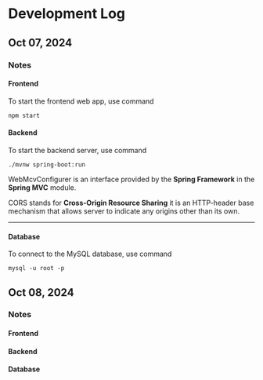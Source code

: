 # Development Log

## Oct 07, 2024

### Notes

#### Frontend

To start the frontend web app, use command

```shell
npm start
```

#### Backend

To start the backend server, use command

```shell
./mvnw spring-boot:run
```

WebMcvConfigurer is an interface provided by the **Spring Framework** in the **Spring MVC** module.

CORS stands for **Cross-Origin Resource Sharing** it is an HTTP-header base mechanism that allows server to indicate any origins other than its own.

---

#### Database

To connect to the MySQL database, use command

```shell
mysql -u root -p
```

## Oct 08, 2024

### Notes

#### Frontend

#### Backend

#### Database


